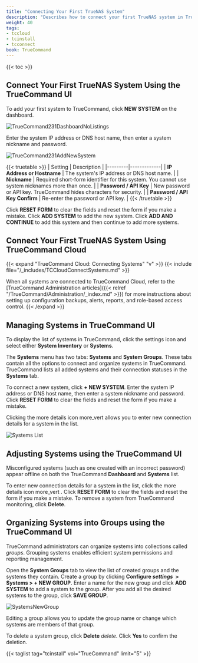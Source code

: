 ```yaml
---
title: "Connecting Your First TrueNAS System"
description: "Describes how to connect your first TrueNAS system in TrueCommand."
weight: 40
tags:
- tccloud
- tcinstall
- tcconnect
book: TrueCommand
---
```


{{< toc >}}

## Connect Your First TrueNAS System Using the TrueCommand UI

To add your first system to TrueCommand, click **NEW SYSTEM** on the dashboard.

![TrueCommand231DashboardNoListings](/images/TrueCommand/Dashboard/TrueCommand231DashboardNoListings.png "TrueCommand Dashboard No Systems Configured")

Enter the system IP address or DNS host name, then enter a system nickname and password.

![TrueCommand231AddNewSystem](/images/TrueCommand/Dashboard/TrueCommand231AddNewSystem.png "+ New System Menu")

{{< truetable >}}
| Setting | Description |
|---------|-------------|
| **IP Address or Hostname** | The system's IP address or DNS host name. |
| **Nickname** | Required short-form identifier for this system. You cannot use system nicknames more than once. |
| **Password / API Key** | New password or API key. TrueCommand hides characters for security. |
| **Password / API Key Confirm** | Re-enter the password or API key. |
{{< /truetable >}}

Click **RESET FORM** to clear the fields and reset the form if you make a mistake. Click **ADD SYSTEM** to add the new system. Click **ADD AND CONTINUE** to add this system and then continue to add more systems.

## Connect Your First TrueNAS System Using TrueCommand Cloud

{{< expand "TrueCommand Cloud: Connecting Systems" "v" >}}
{{< include file="/_includes/TCCloudConnectSystems.md" >}}
 
When all systems are connected to TrueCommand Cloud, refer to the [TrueCommand Administration articles]({{< relref "/TrueCommand/Administration/_index.md" >}}) for more instructions about setting up configuration backups, alerts, reports, and role-based access control.
{{< /expand >}}

## Managing Systems in TrueCommand UI

To display the list of systems in TrueCommand, click the <span class="material-icons">settings</span> icon and select either **System Inventory** or **Systems**.

The **Systems** menu has two tabs: **Systems** and **System Groups**.
These tabs contain all the options to connect and organize systems in TrueCommand.
TrueCommand lists all added systems and their connection statuses in the **Systems** tab.

To connect a new system, click **+ NEW SYSTEM**. Enter the system IP address or DNS host name, then enter a system nickname and password. Click **RESET FORM** to clear the fields and reset the form if you make a mistake.

Clicking the more details icon <span class="material-icons">more_vert</span> allows you to enter new connection details for a system in the list.

![Systems List](/images/TrueCommand/Systems/SystemsPage.png "Systems List")

## Adjusting Systems using the TrueCommand UI

Misconfigured systems (such as one created with an incorrect password) appear offline on both the TrueCommand **Dashboard** and **Systems** list.

To enter new connection details for a system in the list, click the more details icon <span class="material-icons">
more_vert
</span>. Click **RESET FORM** to clear the fields and reset the form if you make a mistake. To remove a system from TrueCommand monitoring, click **Delete**.

## Organizing Systems into Groups using the TrueCommand UI

TrueCommand administrators can organize systems into collections called *groups*. Grouping systems enables efficient system permissions and reporting management.

Open the **System Groups** tab to view the list of created groups and the systems they contain.
Create a group by clicking **Configure <i class="material-icons" aria-hidden="true" title="Settings">settings</i>&nbsp; > Systems > + NEW GROUP**.
Enter a name for the new group and click **ADD SYSTEM** to add a system to the group.
After you add all the desired systems to the group, click **SAVE GROUP**.

![SystemsNewGroup](/images/TrueCommand/Systems/SystemsGroupsNewGroup.png "New System Group")

Editing a group allows you to update the group name or change which systems are members of that group.

To delete a system group, click **Delete** <i class="material-icons" aria-hidden="true" title="Delete">delete</i>.
Click **Yes** to confirm the deletion.

{{< taglist tag="tcinstall" vol="TrueCommand" limit="5" >}}
